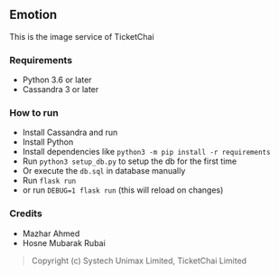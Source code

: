 ## Emotion

This is the image service of TicketChai

### Requirements

- Python 3.6 or later
- Cassandra 3 or later

### How to run

- Install Cassandra and run
- Install Python
- Install dependencies like `python3 -m pip install -r requirements`
- Run `python3 setup_db.py` to setup the db for the first time
- Or execute the `db.sql` in database manually
- Run `flask run`
- or run `DEBUG=1 flask run` (this will reload on changes)

### Credits

- Mazhar Ahmed
- Hosne Mubarak Rubai

> Copyright (c) Systech Unimax Limited, TicketChai Limited
